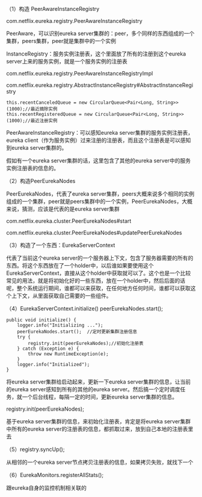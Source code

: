 

 

（1）构造 PeerAwareInstanceRegistry

 com.netflix.eureka.registry.PeerAwareInstanceRegistry



PeerAware，可以识别eureka server集群的：peer，多个同样的东西组成的一个集群，peers集群，peer就是集群中的一个实例

 

InstanceRegistry：服务实例注册表，这个里面放了所有的注册到这个eureka server上来的服务实例，就是一个服务实例的注册表

 

com.netflix.eureka.registry.PeerAwareInstanceRegistryImpl

com.netflix.eureka.registry.AbstractInstanceRegistry#AbstractInstanceRegistry

```
this.recentCanceledQueue = new CircularQueue<Pair<Long, String>>(1000);//最近摘除实例
this.recentRegisteredQueue = new CircularQueue<Pair<Long, String>>(1000);//最近注册实例
```

PeerAwareInstanceRegistry：可以感知eureka server集群的服务实例注册表，eureka client（作为服务实例）过来注册的注册表，而且这个注册表是可以感知到eureka server集群的。





假如有一个eureka server集群的话，这里包含了其他的eureka server中的服务实例注册表的信息的。

 

（2）构造PeerEurekaNodes

 

PeerEurekaNodes，代表了eureka server集群，peers大概来说多个相同的实例组成的一个集群，peer就是peers集群中的一个实例，PeerEurekaNodes，大概来说，猜测，应该是代表的是eureka server集群

 com.netflix.eureka.cluster.PeerEurekaNodes#start

com.netflix.eureka.cluster.PeerEurekaNodes#updatePeerEurekaNodes

 

（3）构造了一个东西：EurekaServerContext

 

代表了当前这个eureka server的一个服务器上下文，包含了服务器需要的所有的东西。将这个东西放在了一个holder中，以后谁如果要使用这个EurekaServerContext，直接从这个holder中获取就可以了。这个也是一个比较常见的用法，就是将初始化好的一些东西，放在一个holder中，然后后面的话呢，整个系统运行期间，谁都可以来获取，在任何地方任何时间，谁都可以获取这个上下文，从里面获取自己需要的一些组件。

 

（4）EurekaServerContext.initialize()          peerEurekaNodes.start();

 

```
public void initialize() {
    logger.info("Initializing ...");
    peerEurekaNodes.start();  //定时更新集群注册信息
    try {
        registry.init(peerEurekaNodes);//初始化注册表
    } catch (Exception e) {
        throw new RuntimeException(e);
    }
    logger.info("Initialized");
}
```

将eureka server集群给启动起来，更新一下eureka server集群的信息，让当前的eureka server感知到所有的其他的eureka server。然后搞一个定时调度任务，就一个后台线程，每隔一定的时间，更新eureka server集群的信息。

 

registry.init(peerEurekaNodes);

 基于eureka server集群的信息，来初始化注册表，肯定是将eureka server集群中所有的eureka server的注册表的信息，都抓取过来，放到自己本地的注册表里去

 

（5）registry.syncUp();

从相邻的一个eureka server节点拷贝注册表的信息，如果拷贝失败，就找下一个

 

（6）EurekaMonitors.registerAllStats();

跟eureka自身的监控机制相关联的

 
